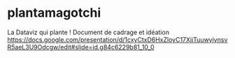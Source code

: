 # plantamagotchi
La Dataviz qui plante !
Document de cadrage et idéation https://docs.google.com/presentation/d/1cxyCtxD6HxZloyC17XjjTuuwyiynsvR5aeL3U9Odcgw/edit#slide=id.g84c6229b81_10_0
